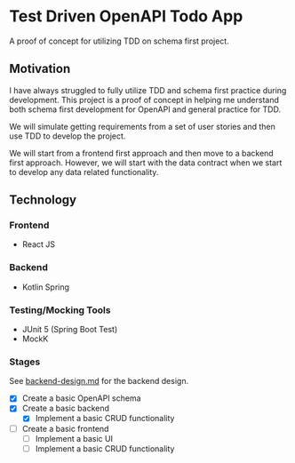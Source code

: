 # Test Driven OpenAPI Todo App

A proof of concept for utilizing TDD on schema first project.

## Motivation

I have always struggled to fully utilize TDD and schema first practice during development. This project is a proof of
concept in helping me understand both schema first development for OpenAPI and general practice for TDD.

We will simulate getting requirements from a set of user stories and then use TDD to develop the project.

We will start from a frontend first approach and then move to a backend first approach. However, we will start with the data contract when we start to develop any data related functionality.

## Technology

### Frontend

- React JS

### Backend

- Kotlin Spring

### Testing/Mocking Tools

- JUnit 5 (Spring Boot Test)
- MockK

### Stages

See [backend-design.md](./docs/backend-design.md) for the backend design.

- [x] Create a basic OpenAPI schema
- [x] Create a basic backend
  - [x] Implement a basic CRUD functionality
- [ ] Create a basic frontend
  - [ ] Implement a basic UI
  - [ ] Implement a basic CRUD functionality